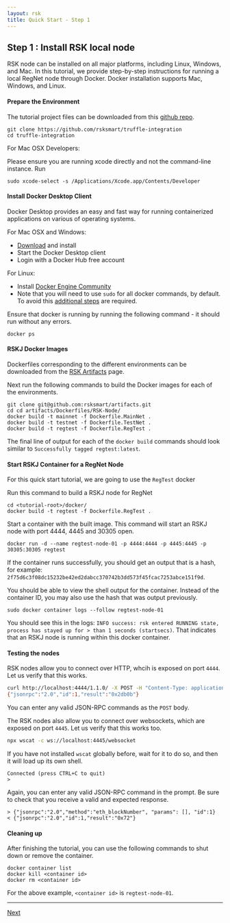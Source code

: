 ```yaml
---
layout: rsk
title: Quick Start - Step 1
---
```

## Step 1 : Install RSK local node

RSK node can be installed on all major platforms, including Linux, Windows, and Mac. In this tutorial, we provide step-by-step instructions for running a local RegNet node through Docker. Docker installation supports Mac, Windows, and Linux.

#### Prepare the Environment 

The tutorial project files can be downloaded from this [github repo](https://github.com/rsksmart/truffle-integration).

```shell
git clone https://github.com/rsksmart/truffle-integration
cd truffle-integration

```

For Mac OSX Developers:

Please ensure you are running xcode directly and not the command-line instance. Run 

```shell
sudo xcode-select -s /Applications/Xcode.app/Contents/Developer 
```

#### Install Docker Desktop Client

Docker Desktop provides an easy and fast way for running containerized applications on various of operating systems.

For Mac OSX and Windows:

- [Download](https://www.docker.com/products/docker-desktop) and install
- Start the Docker Desktop client
- Login with a Docker Hub free account

For Linux:

- Install [Docker Engine Community](https://docs.docker.com/install/linux/docker-ce/ubuntu/)
- Note that you will need to use `sudo` for all docker commands, by default. To avoid this [additional steps](https://docs.docker.com/install/linux/linux-postinstall/) are required.

Ensure that docker is running by running the following command - it should run without any errors.

```shell
docker ps
```

#### RSKJ Docker Images

Dockerfiles corresponding to the different environments can be downloaded from the [RSK Artifacts](https://github.com/rsksmart/artifacts/tree/master/Dockerfiles/RSK-Node) page.

Next run the following commands to build the Docker images for each of the environments.

```shell
git clone git@github.com:rsksmart/artifacts.git
cd cd artifacts/Dockerfiles/RSK-Node/
docker build -t mainnet -f Dockerfile.MainNet .
docker build -t testnet -f Dockerfile.TestNet .
docker build -t regtest -f Dockerfile.RegTest .
```

The final line of output for each of the `docker build` commands should look similar to `Successfully tagged regtest:latest`.

#### Start RSKJ Container for a RegNet Node

For this quick start tutorial, we are going to use the `RegTest` docker

Run this command to build a RSKJ node for RegNet

```shell
cd <tutorial-root>/docker/
docker build -t regtest -f Dockerfile.RegTest .
```

Start a container with the built image. This command will start an RSKJ node with port 4444, 4445 and 30305 open.

```shell
docker run -d --name regtest-node-01 -p 4444:4444 -p 4445:4445 -p 30305:30305 regtest
```

If the container runs successfully, you should get an output that is a hash, for example: `2f75d6c3f08dc15232be42ed2dabcc370742b3dd573f45fcac7253abce151f9d`.

You should be able to view the shell output for the container. Instead of the container ID, you may also use the hash that was output previously.

```shell
sudo docker container logs --follow regtest-node-01
```

You should see this in the logs: `INFO success: rsk entered RUNNING state, process has stayed up for > than 1 seconds (startsecs)`. That indicates that an RSKJ node is running within this docker container.

#### Testing the nodes

RSK nodes allow you to connect over HTTP, whcih is exposed on port `4444`.
Let us verify that this works.

```bash
curl http://localhost:4444/1.1.0/ -X POST -H "Content-Type: application/json"     --data '{"jsonrpc":"2.0","method":"eth_blockNumber","params":[],"id":1}'
{"jsonrpc":"2.0","id":1,"result":"0x2db0b"}
```
You can enter any valid JSON-RPC commands as the `POST` body.

The RSK nodes also allow you to connect over websockets, which are exposed on port `4445`.
Let us verify that this works too.

```bash
npx wscat -c ws://localhost:4445/websocket
```

If you have not installed `wscat` globally before, wait for it to do so,
and then it will load up its own shell.

```text
Connected (press CTRL+C to quit)
>
```

Again, you can enter any valid JSON-RPC command in the prompt.
Be sure to check that you receive a valid and expected response.

```text
> {"jsonrpc":"2.0","method":"eth_blockNumber", "params": [], "id":1}
< {"jsonrpc":"2.0","id":1,"result":"0x72"}
```

#### Cleaning up

After finishing the tutorial, you can use the following commands to shut down or remove the container.

```shell
docker container list
docker kill <container id>
docker rm <container id>
```

For the above example, `<container id>` is `regtest-node-01`.

----

[Next](../step2-install-truffle-and-ganache)
